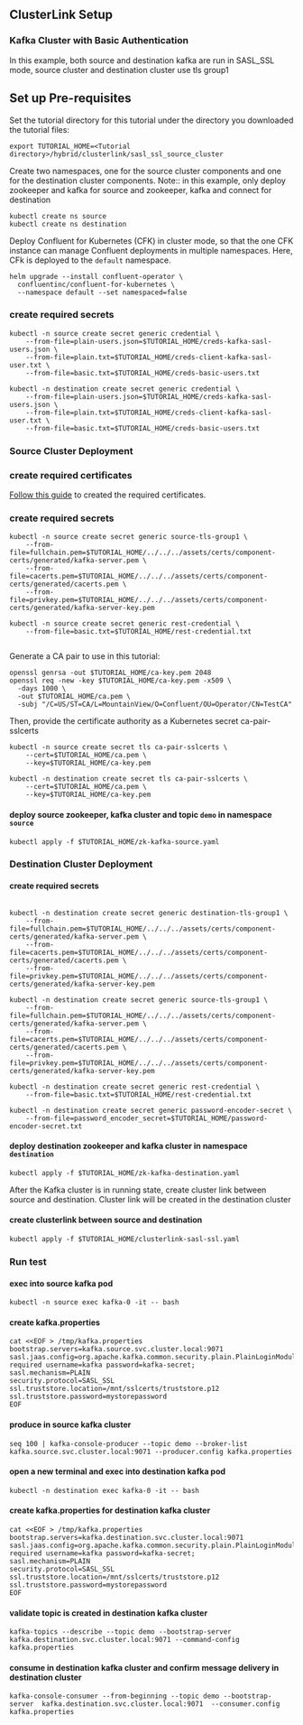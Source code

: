 ## ClusterLink Setup

### Kafka Cluster with Basic Authentication
In this example, both source and destination kafka are run in SASL_SSL mode, source cluster and destination cluster use tls group1

## Set up Pre-requisites
Set the tutorial directory for this tutorial under the directory you downloaded
the tutorial files:

```
export TUTORIAL_HOME=<Tutorial directory>/hybrid/clusterlink/sasl_ssl_source_cluster
```

Create two namespaces, one for the source cluster components and one for the destination cluster components.
Note:: in this example, only deploy zookeeper and kafka for source and zookeeper, kafka and connect for destination

```
kubectl create ns source
kubectl create ns destination
```

Deploy Confluent for Kubernetes (CFK) in cluster mode, so that the one CFK instance can manage Confluent deployments in multiple namespaces. Here, CFk is deployed to the `default` namespace.

```
helm upgrade --install confluent-operator \
  confluentinc/confluent-for-kubernetes \
  --namespace default --set namespaced=false
```

### create required secrets
```
kubectl -n source create secret generic credential \
    --from-file=plain-users.json=$TUTORIAL_HOME/creds-kafka-sasl-users.json \
    --from-file=plain.txt=$TUTORIAL_HOME/creds-client-kafka-sasl-user.txt \
    --from-file=basic.txt=$TUTORIAL_HOME/creds-basic-users.txt

kubectl -n destination create secret generic credential \
    --from-file=plain-users.json=$TUTORIAL_HOME/creds-kafka-sasl-users.json \
    --from-file=plain.txt=$TUTORIAL_HOME/creds-client-kafka-sasl-user.txt \
    --from-file=basic.txt=$TUTORIAL_HOME/creds-basic-users.txt
```

### Source Cluster Deployment

### create required certificates 

[Follow this guide](https://github.com/confluentinc/confluent-kubernetes-examples/tree/master/assets/certs/component-certs) to created the required certificates.  

### create required secrets
```
kubectl -n source create secret generic source-tls-group1 \
    --from-file=fullchain.pem=$TUTORIAL_HOME/../../../assets/certs/component-certs/generated/kafka-server.pem \
    --from-file=cacerts.pem=$TUTORIAL_HOME/../../../assets/certs/component-certs/generated/cacerts.pem \
    --from-file=privkey.pem=$TUTORIAL_HOME/../../../assets/certs/component-certs/generated/kafka-server-key.pem
   
kubectl -n source create secret generic rest-credential \
    --from-file=basic.txt=$TUTORIAL_HOME/rest-credential.txt
    
```

Generate a CA pair to use in this tutorial:
```
openssl genrsa -out $TUTORIAL_HOME/ca-key.pem 2048
openssl req -new -key $TUTORIAL_HOME/ca-key.pem -x509 \
  -days 1000 \
  -out $TUTORIAL_HOME/ca.pem \
  -subj "/C=US/ST=CA/L=MountainView/O=Confluent/OU=Operator/CN=TestCA"
```
Then, provide the certificate authority as a Kubernetes secret ca-pair-sslcerts
```
kubectl -n source create secret tls ca-pair-sslcerts \
    --cert=$TUTORIAL_HOME/ca.pem \
    --key=$TUTORIAL_HOME/ca-key.pem 

kubectl -n destination create secret tls ca-pair-sslcerts \
    --cert=$TUTORIAL_HOME/ca.pem \
    --key=$TUTORIAL_HOME/ca-key.pem   

```

#### deploy source zookeeper, kafka cluster and topic `demo` in namespace `source`
```
kubectl apply -f $TUTORIAL_HOME/zk-kafka-source.yaml
```

### Destination Cluster Deployment
#### create required secrets
```

kubectl -n destination create secret generic destination-tls-group1 \
    --from-file=fullchain.pem=$TUTORIAL_HOME/../../../assets/certs/component-certs/generated/kafka-server.pem \
    --from-file=cacerts.pem=$TUTORIAL_HOME/../../../assets/certs/component-certs/generated/cacerts.pem \
    --from-file=privkey.pem=$TUTORIAL_HOME/../../../assets/certs/component-certs/generated/kafka-server-key.pem 

kubectl -n destination create secret generic source-tls-group1 \
    --from-file=fullchain.pem=$TUTORIAL_HOME/../../../assets/certs/component-certs/generated/kafka-server.pem \
    --from-file=cacerts.pem=$TUTORIAL_HOME/../../../assets/certs/component-certs/generated/cacerts.pem \
    --from-file=privkey.pem=$TUTORIAL_HOME/../../../assets/certs/component-certs/generated/kafka-server-key.pem
   
kubectl -n destination create secret generic rest-credential \
    --from-file=basic.txt=$TUTORIAL_HOME/rest-credential.txt
    
kubectl -n destination create secret generic password-encoder-secret \
    --from-file=password_encoder_secret=$TUTORIAL_HOME/password-encoder-secret.txt
```

#### deploy destination zookeeper and kafka cluster in namespace `destination`

    kubectl apply -f $TUTORIAL_HOME/zk-kafka-destination.yaml

After the Kafka cluster is in running state, create cluster link between source and destination. Cluster link will be created in the destination cluster

#### create clusterlink between source and destination
    kubectl apply -f $TUTORIAL_HOME/clusterlink-sasl-ssl.yaml
    

### Run test

#### exec into source kafka pod
    kubectl -n source exec kafka-0 -it -- bash

#### create kafka.properties

    cat <<EOF > /tmp/kafka.properties
    bootstrap.servers=kafka.source.svc.cluster.local:9071
    sasl.jaas.config=org.apache.kafka.common.security.plain.PlainLoginModule required username=kafka password=kafka-secret;
    sasl.mechanism=PLAIN
    security.protocol=SASL_SSL
    ssl.truststore.location=/mnt/sslcerts/truststore.p12
    ssl.truststore.password=mystorepassword
    EOF

#### produce in source kafka cluster

    seq 100 | kafka-console-producer --topic demo --broker-list kafka.source.svc.cluster.local:9071 --producer.config kafka.properties
#### open a new terminal and exec into destination kafka pod
    kubectl -n destination exec kafka-0 -it -- bash
#### create kafka.properties for destination kafka cluster
    cat <<EOF > /tmp/kafka.properties
    bootstrap.servers=kafka.destination.svc.cluster.local:9071
    sasl.jaas.config=org.apache.kafka.common.security.plain.PlainLoginModule required username=kafka password=kafka-secret;
    sasl.mechanism=PLAIN
    security.protocol=SASL_SSL
    ssl.truststore.location=/mnt/sslcerts/truststore.p12
    ssl.truststore.password=mystorepassword
    EOF
#### validate topic is created in destination kafka cluster
    kafka-topics --describe --topic demo --bootstrap-server kafka.destination.svc.cluster.local:9071 --command-config kafka.properties

#### consume in destination kafka cluster and confirm message delivery in destination cluster

    kafka-console-consumer --from-beginning --topic demo --bootstrap-server  kafka.destination.svc.cluster.local:9071  --consumer.config kafka.properties

 
